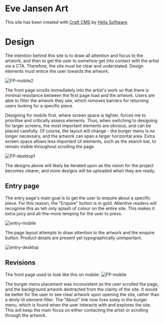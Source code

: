 # Eve Jansen Art

This site has been created with [Craft CMS](https://craftcms.com) by [Helix Software](http://helixsoftware.uk).

# Design

The intention behind this site is to draw all attention and focus to the artwork, and then to get the user to somehow get into contact with the artist via a CTA. Therefore, the site must be clear and understated. Design elements must entice the user towards the artwork.

![FP-mobile2](https://user-images.githubusercontent.com/41343750/207098758-ec972345-63f8-4a9a-9e3b-c0e3d228a46f.jpg)

The front page scrolls immediately into the artist's work so that there is minimal resistance between the first page load and the artwork. Users are able to filter the artwork they see, which removes barriers for returning users looking for a specific piece. 

Designing for mobile first, where screen space is tighter, forces me to prioritise and critically assess elements. Thus, when switching to designing for larger screens, the most important elements are obvious, and can be placed carefully. Of course, the layout will change - the burger menu is no longer necessary, and the artwork can span a larger horizontal area. Extra screen space allows less important UI elements, such as the search bar, to remain visible throughout scrolling the page.

![FP-desktop1](https://user-images.githubusercontent.com/41343750/207092911-2d932628-777e-4bb5-9a28-997a78ff0ea4.jpg)

The designs above will likely be iterated upon as the vision for the project becomes clearer, and more designs will be uploaded when they are ready.

## Entry page

The entry page's main goal is to get the user to enquire about a specific piece. For this reason, the "Enquire" button is in gold. Attentive readers will recognise this as teh only splash of colour on the entire site. This makes it extra juicy and all-the-more temping for the user to press.

![entry-mobile](https://user-images.githubusercontent.com/41343750/207099958-67c9b35d-4e1f-46c5-90a3-6537a49e0c1b.jpg)

The page layout attempts to draw attention to the artwork and the enquire button. Product details are present yet typographically unimportant.

![entry-desktop](https://user-images.githubusercontent.com/41343750/207100624-76726a14-0bfb-40e7-a0fd-8ef224c4ef06.jpg)


## Revisions

The front page used to look like this on mobile:
![FP-mobile](https://user-images.githubusercontent.com/41343750/207088544-d5a453dc-1266-4d35-adb9-90b7d0536bb2.jpg)

The burger menu placement was inconsistent as the user scrolled the page, and the background artwork destracted from the clarity of the site. It would be better for the user to see clear artwork upon opening the site, rather than a dimly-lit element-filler. The "About" link now lives soley in the burger menu, which is found when the user interacts with and explores the site. This will keep the main focus on either contacting the artist or scrolling through the artwork.

